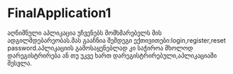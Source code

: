 # FinalApplication1
აღნიშნული აპლიკაცია უჩვენებს მომხმარებელს მის ადგილმდებარეობას.მას გააჩნია შემდეგი ექთივითები:login,register,reset password.აპლიკაციის გამოსაყენებლად კი საჭიროა მხოლოდ დარეგისტრირება ან თუ უკვე ხართ დარეგისტრირებული,აპლიკაციაში შესვლა.
